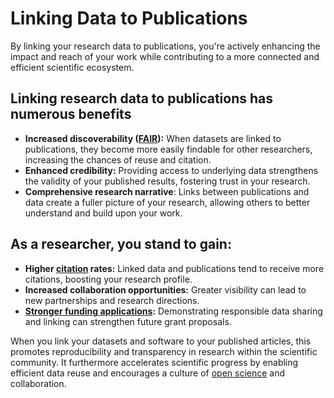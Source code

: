 # Linking Data to Publications

By linking your research data to publications, you're actively enhancing the impact and reach of your work while contributing to a more connected and efficient scientific ecosystem.

## Linking research data to publications has numerous benefits

- **Increased discoverability ([FAIR](/introduction/fair_data_and_software)):** When datasets are linked to publications, they become more easily findable for other researchers, increasing the chances of reuse and citation.
- **Enhanced credibility:** Providing access to underlying data strengthens the validity of your published results, fostering trust in your research.
- **Comprehensive research narrative**: Links between publications and data create a fuller picture of your research, allowing others to better understand and build upon your work.

## As a researcher, you stand to gain:

- **Higher [citation](/citing_data/intro) rates:** Linked data and publications tend to receive more citations, boosting your research profile.
- **Increased collaboration opportunities:** Greater visibility can lead to new partnerships and research directions.
- **[Stronger funding applications](/introduction/funders_and_journals):** Demonstrating responsible data sharing and linking can strengthen future grant proposals.

When you link your datasets and software to your published articles, this promotes reproducibility and transparency in research within the scientific community. It furthermore accelerates scientific progress by enabling efficient data reuse and encourages a culture of [open science](https://www.openscience.nl/en) and collaboration.


